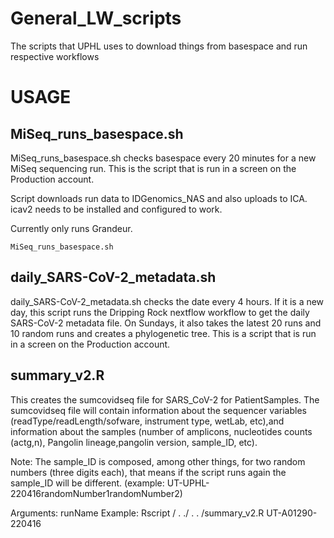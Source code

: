 # General_LW_scripts
The scripts that UPHL uses to download things from basespace and run respective workflows

# USAGE


## MiSeq_runs_basespace.sh

MiSeq_runs_basespace.sh checks basespace every 20 minutes for a new MiSeq sequencing run. This is the script that is run in a screen on the Production account.

Script downloads run data to IDGenomics_NAS and also uploads to ICA. icav2 needs to be installed and configured to work. 

Currently only runs Grandeur.

```
MiSeq_runs_basespace.sh
```

## daily_SARS-CoV-2_metadata.sh

daily_SARS-CoV-2_metadata.sh checks the date every 4 hours. If it is a new day, this script runs the Dripping Rock nextflow workflow to get the daily SARS-CoV-2 metadata file. On Sundays, it also takes the latest 20 runs and 10 random runs and creates a phylogenetic tree. This is a script that is run in a screen on the Production account.

## summary_v2.R
This creates the sumcovidseq file for SARS_CoV-2 for PatientSamples.
The sumcovidseq file will contain information about the sequencer variables (readType/readLength/sofware, instrument type, wetLab, etc),and information about the samples (number of amplicons, nucleotides counts (actg,n),
Pangolin lineage,pangolin version, sample_ID, etc).

Note: The sample_ID is composed, among other things, for two random numbers (three digits each), that means if the script runs again the sample_ID will be different. (example: UT-UPHL-220416randomNumber1randomNumber2)

Arguments: runName
Example: Rscript / . ./ . . /summary_v2.R UT-A01290-220416

